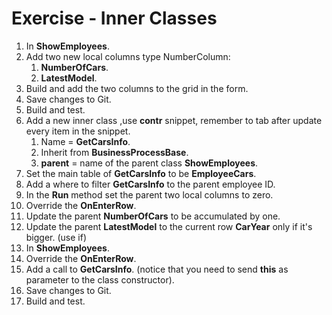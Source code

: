 ﻿# Exercise - Inner Classes

1. In **ShowEmployees**.
2. Add two new local columns type NumberColumn:
   1. **NumberOfCars**.
   2. **LatestModel**.
3. Build and add the two columns to the grid in the form.
4. Save changes to Git.
5. Build and test.
5. Add a new inner class ,use **contr** snippet, remember to tab after update every item in the snippet.
   1. Name = **GetCarsInfo**.
   2. Inherit from **BusinessProcessBase**.
   3. **parent**  = name of the parent class **ShowEmployees**.
6. Set the main table of **GetCarsInfo** to be **EmployeeCars**.
7. Add a where to filter **GetCarsInfo** to the parent employee ID.
8. In the **Run** method set the parent two local columns to zero. 
9. Override the **OnEnterRow**.
10. Update the parent **NumberOfCars** to be accumulated by one.
11. Update the parent **LatestModel** to the current row **CarYear** only if it's bigger. (use if)
12.  In **ShowEmployees**.
13.  Override the **OnEnterRow**.
14.  Add a call to **GetCarsInfo**. (notice that you need to send **this** as parameter to the class constructor).
15.  Save changes to Git.
17.  Build and test.